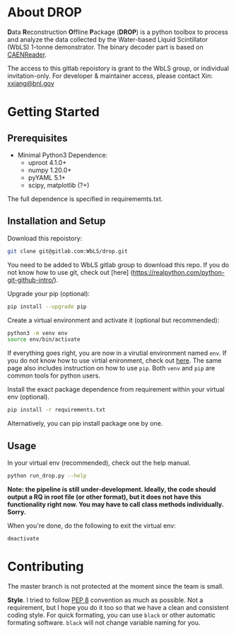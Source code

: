 # About DROP

**D**ata **R**econstruction **O**ffline **P**ackage (**DROP**) is a python toolbox to process and analyze the data collected by the Water-based Liquid Scintillator (WbLS) 1-tonne demonstrator. The binary decoder part is based on [CAENReader](https://github.com/tlangfor/CAENReader). 

The access to this gitlab repoistory is grant to the WbLS group, or individual invitation-only. For developer & maintainer access, please contact Xin: <xxiang@bnl.gov>

# Getting Started

## Prerequisites

- Minimal Python3 Dependence:
  - uproot 4.1.0+
  - numpy 1.20.0+
  - pyYAML 5.1+
  - scipy, matplotlib (?+)

The full dependence is specified in requirememts.txt. 

## Installation and Setup

Download this repoistory:
```bash
git clone git@gitlab.com:WbLS/drop.git
```
You need to be added to WbLS gitlab group to download this repo. If you do not know how to use git, check out [here] (https://realpython.com/python-git-github-intro/).

Upgrade your pip (optional):
```bash
pip install --upgrade pip
```

Create a virtual environment and activate it (optional but recommended):
```bash
python3 -m venv env
source env/bin/activate
```
If everything goes right, you are now in a virutial environment named `env`. If you do not know how to use virtial enironment, check out [here](https://packaging.python.org/en/latest/guides/installing-using-pip-and-virtual-environments/). The same page also includes instruction on how to use `pip`. Both `venv` and `pip` are common tools for python users. 

Install the exact package dependence from requirement within your virtual env (optional).
```bash
pip install -r requirements.txt
```
Alternatively, you can pip install package one by one.

## Usage

In your virtual env (recommended), check out the help manual. 

```bash
python run_drop.py --help
```

**Note: the pipeline is still under-development. Ideally, the code should output a RQ in root file (or other format), but it does not have this functionality right now. You may have to call class methods individually. Sorry.**

When you're done, do the following to exit the virtual env:

```
deactivate
```

# Contributing

The master branch is not protected at the moment since the team is small. 

**Style**. I tried to follow [PEP 8](https://realpython.com/python-pep8/) convention as much as possible. Not a requirement, but I hope you do it too so that we have a clean and consistent coding style. For quick formating, you can use `black` or other automatic formating software. `black` will not change variable naming for you. 

